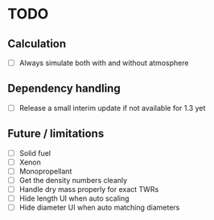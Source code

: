 # TODO

## Calculation

- [ ] Always simulate both with and without atmosphere

## Dependency handling

- [ ] Release a small interim update if not available for 1.3 yet

## Future / limitations

- [ ] Solid fuel
- [ ] Xenon
- [ ] Monopropellant
- [ ] Get the density numbers cleanly
- [ ] Handle dry mass properly for exact TWRs
- [ ] Hide length UI when auto scaling
- [ ] Hide diameter UI when auto matching diameters
